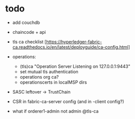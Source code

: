 # todo

* add couchdb
* chaincode + api

* tls ca checklist [https://hyperledger-fabric-ca.readthedocs.io/en/latest/deployguide/ca-config.html]
* operations:
  * (tls)ca "Operation Server Listening on 127.0.0.1:9443"
  * set mutual tls authentication
  * operations org ca?
  * operationscerts in localMSP dirs
* SASC leftover -> TrustChain
* CSR in fabric-ca-server config (and in -client config?)
* what if orderer1-admin not admin @tls-ca
